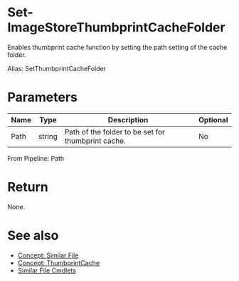 # Set-ImageStoreThumbprintCacheFolder
Enables thumbprint cache function by setting the path setting of the cache folder.

Alias: SetThumbprintCacheFolder

# Parameters
|Name|Type|Description|Optional|
|---|---|---|---|
|Path|string|Path of the folder to be set for thumbprint cache.|No|

From Pipeline: Path

# Return
None.

# See also
  * [Concept: Similar File](../../concept/SimilarFile.md)
  * [Concept: ThumbprintCache](../../concept/ThumbprintCache.md)
  * [Similar File Cmdlets](../cmdlets.md#similar-file)